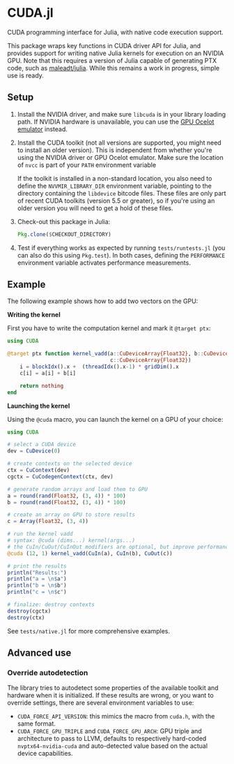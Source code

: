 CUDA.jl
=======

CUDA programming interface for Julia, with native code execution support.

This package wraps key functions in CUDA driver API for Julia, and provides
support for writing native Julia kernels for execution on an NVIDIA GPU. Note
that this requires a version of Julia capable of generating PTX code, such as
[maleadt/julia](https://github.com/maleadt/julia). While this remains a work in
progress, simple use is ready.


## Setup

1. Install the NVIDIA driver, and make sure `libcuda` is in your library loading
   path. If NVIDIA hardware is unavailable, you can use the [GPU Ocelot
   emulator](https://github.com/maleadt/gpuocelot) instead.

2. Install the CUDA toolkit (not all versions are supported, you might need to
   install an older version). This is independent from whether you're using the
   NVIDIA driver or GPU Ocelot emulator. Make sure the location of `nvcc` is
   part of your `PATH` environment variable

   If the toolkit is installed in a non-standard location, you also need to
   define the `NVVMIR_LIBRARY_DIR` environment variable, pointing to the
   directory containing the `libdevice` bitcode files. These files are only part
   of recent CUDA toolkits (version 5.5 or greater), so if you're using an older
   version you will need to get a hold of these files.

2. Check-out this package in Julia:

   ```julia
   Pkg.clone($CHECKOUT_DIRECTORY)
   ```

3. Test if everything works as expected by running `tests/runtests.jl` (you can
   also do this using `Pkg.test`). In both cases, defining the `PERFORMANCE`
   environment variable activates performance measurements.


## Example

The following example shows how to add two vectors on the GPU:

**Writing the kernel**

First you have to write the computation kernel and mark it `@target ptx`:

```julia
using CUDA

@target ptx function kernel_vadd(a::CuDeviceArray{Float32}, b::CuDeviceArray{Float32},
                                 c::CuDeviceArray{Float32})
    i = blockIdx().x +  (threadIdx().x-1) * gridDim().x
    c[i] = a[i] + b[i]

    return nothing
end

```

**Launching the kernel**

Using the `@cuda` macro, you can launch the kernel on a GPU of your choice:

```julia
using CUDA

# select a CUDA device
dev = CuDevice(0)

# create contexts on the selected device
ctx = CuContext(dev)
cgctx = CuCodegenContext(ctx, dev)

# generate random arrays and load them to GPU
a = round(rand(Float32, (3, 4)) * 100)
b = round(rand(Float32, (3, 4)) * 100)

# create an array on GPU to store results
c = Array(Float32, (3, 4))

# run the kernel vadd
# syntax: @cuda (dims...) kernel(args...)
# the CuIn/CuOut/CuInOut modifiers are optional, but improve performance
@cuda (12, 1) kernel_vadd(CuIn(a), CuIn(b), CuOut(c))

# print the results
println("Results:")
println("a = \n$a")
println("b = \n$b")
println("c = \n$c")

# finalize: destroy contexts
destroy(cgctx)
destroy(ctx)
```

See `tests/native.jl` for more comprehensive examples.


## Advanced use

### Override autodetection

The library tries to autodetect some properties of the available toolkit and
hardware when it is initialized. If these results are wrong, or you want to
override settings, there are several environment variables to use:

* `CUDA_FORCE_API_VERSION`: this mimics the macro from `cuda.h`, with the same
  format.
* `CUDA_FORCE_GPU_TRIPLE` and `CUDA_FORCE_GPU_ARCH`: GPU triple and architecture
  to pass to LLVM, defaults to respectively hard-coded `nvptx64-nvidia-cuda` and
  auto-detected value based on the actual device capabilities.
